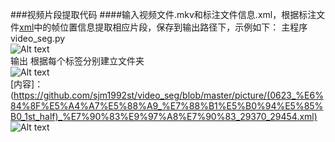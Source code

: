 
###视频片段提取代码
####输入视频文件.mkv和标注文件信息.xml，根据标注文件[xml](https://github.com/sjm1992st/video_seg/blob/master/picture/(0623_%E6%84%8F%E5%A4%A7%E5%88%A9_%E7%88%B1%E5%B0%94%E5%85%B0_1st_half).xml)中的帧位置信息提取相应片段，保存到输出路径下，示例如下：
主程序video_seg.py <br>
![Alt text](https://github.com/sjm1992st/video_seg/blob/master/picture/1.PNG) <br>
输出 根据每个标签分别建立文件夹 <br>
![Alt text](https://github.com/sjm1992st/video_seg/blob/master/picture/4.PNG) <br>
[内容]： (https://github.com/sjm1992st/video_seg/blob/master/picture/(0623_%E6%84%8F%E5%A4%A7%E5%88%A9_%E7%88%B1%E5%B0%94%E5%85%B0_1st_half)_%E7%90%83%E9%97%A8%E7%90%83_29370_29454.xml)<br>
![Alt text](https://github.com/sjm1992st/video_seg/blob/master/picture/5.PNG)
